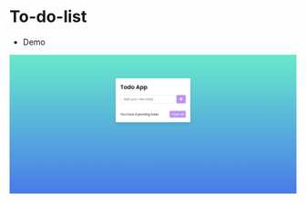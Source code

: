 # To-do-list

- Demo

![image](https://github.com/jay-2000/To-do-list/blob/main/Screenshot%202021-07-24%20224439.png)
